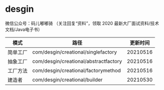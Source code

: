 # desgin



微信公众号：码儿嘟嘟骑 （关注回复“资料”，领取 2020 最新大厂面试资料/技术文档/Java电子书）

|  模式   | 路径  | 更新时间|
|  ----  | ----  | ------|
| 简单工厂  | com/desgin/creational/singlefactory | 20210516|
| 抽象工厂  | com/desgin/creational/abstractfactory | 20210516|
| 工厂方法  | com/desgin/creational/factorymethod | 20210516|
| 建造者  | com/desgin/creational/builder | 20210530|
